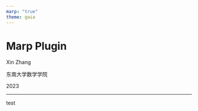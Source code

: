 ```yaml
---
marp: "true"
theme: gaia
---
```

# Marp Plugin

<!--
_class: lead
-->
Xin Zhang

东南大学数学学院

2023

---
test 
